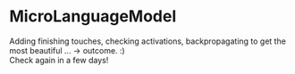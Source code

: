 # MicroLanguageModel
Adding finishing touches, checking activations, backpropagating to get the most beautiful ... -> outcome. :) <br>
Check again in a few days!

